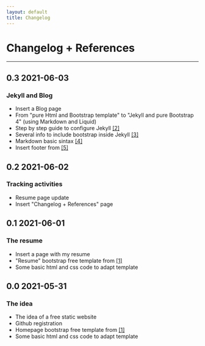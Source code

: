 ```yaml
---
layout: default
title: Changelog
---
```

# Changelog + References
---
## 0.3 2021-06-03
### Jekyll and Blog
* Insert a Blog page
* From "pure Html and Bootstrap template" to "Jekyll and pure Bootstrap 4" (using Markdown and Liquid)
* Step by step guide to configure Jekyll [[2]](https://jekyllrb.com/docs/step-by-step/01-setup)
* Several info to include bootstrap inside Jekyll [[3]](https://betterprogramming.pub/an-introduction-to-using-jekyll-with-bootstrap-4-6f2433afeda9)
* Markdown basic sintax [[4]](https://www.markdownguide.org/basic-syntax/)
* Insert footer from [[5]](https://mdbootstrap.com/docs/standard/navigation/footer/)

## 0.2 2021-06-02
### Tracking activities
* Resume page update
* Insert "Changelog + References" page

## 0.1 2021-06-01
### The resume
* Insert a page with my resume
* "Resume" bootstrap free template from [[1]](https://startbootstrap.com/templates)
* Some basic html and css code to adapt template

## 0.0 2021-05-31
### The idea
* The idea of a free static website
* Github registration
* Homepage bootstrap free template from [[1]](https://startbootstrap.com/templates)
* Some basic html and css code to adapt template
